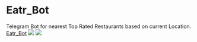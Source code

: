 # Eatr_Bot
Telegram Bot for nearest Top Rated Restaurants based on current Location.
<a href="http://t.me/Eatr_bot">Eatr_Bot</a>
<img src="https://image.ibb.co/edoXf8/Screenshot_20180601_114537.png"/>
<img src="https://image.ibb.co/gAf67o/Screenshot_20180601_114611.png"/>
